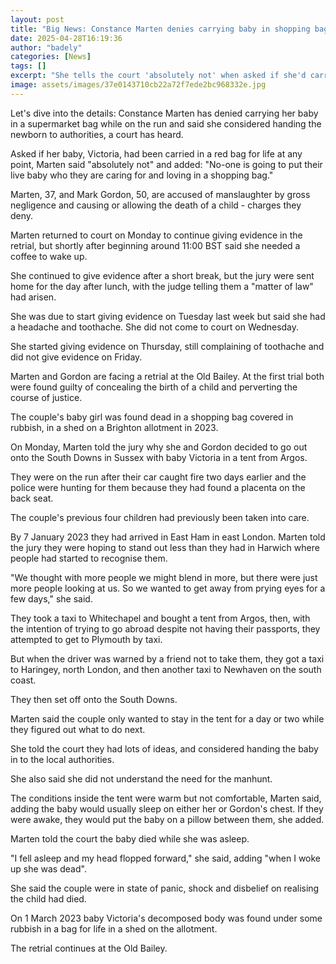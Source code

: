 ```yaml
---
layout: post
title: "Big News: Constance Marten denies carrying baby in shopping bag"
date: 2025-04-28T16:19:36
author: "badely"
categories: [News]
tags: []
excerpt: "She tells the court 'absolutely not' when asked if she'd carried her newborn in a red bag for life."
image: assets/images/37e0143710cb22a72f7ede2bc968332e.jpg
---
```


Let's dive into the details: Constance Marten has denied carrying her baby in a supermarket bag while on the run and said she considered handing the newborn to authorities, a court has heard. 

Asked if her baby, Victoria, had been carried in a red bag for life at any point, Marten said "absolutely not" and added: "No-one is going to put their live baby who they are caring for and loving in a shopping bag."

Marten, 37, and Mark Gordon, 50, are accused of manslaughter by gross negligence and causing or allowing the death of a child - charges they deny.

Marten returned to court on Monday to continue giving evidence in the retrial, but shortly after beginning around 11:00 BST said she needed a coffee to wake up. 

She continued to give evidence after a short break, but the jury were sent home for the day after lunch, with the judge telling them a "matter of law" had arisen. 

She was due to start giving evidence on Tuesday last week but said she had a headache and toothache. She did not come to court on Wednesday.

She started giving evidence on Thursday, still complaining of toothache and did not give evidence on Friday.

Marten and Gordon are facing a retrial at the Old Bailey. At the first trial both were found guilty of concealing the birth of a child and perverting the course of justice.

The couple's baby girl was found dead in a shopping bag covered in rubbish, in a shed on a Brighton allotment in 2023.

On Monday, Marten told the jury why she and Gordon decided to go out onto the South Downs in Sussex with baby Victoria in a tent from Argos.

They were on the run after their car caught fire two days earlier and the police were hunting for them because they had found a placenta on the back seat.

The couple's previous four children had previously been taken into care.

By 7 January 2023 they had arrived in East Ham in east London. Marten told the jury they were hoping to stand out less than they had in Harwich where people had started to recognise them.

"We thought with more people we might blend in more, but there were just more people looking at us. So we wanted to get away from prying eyes for a few days," she said.

They took a taxi to Whitechapel and bought a tent from Argos, then, with the intention of trying to go abroad despite not having their passports, they attempted to get to Plymouth by taxi.

But when the driver was warned by a friend not to take them, they got a taxi to Haringey, north London, and then another taxi to Newhaven on the south coast. 

They then set off onto the South Downs. 

Marten said the couple only wanted to stay in the tent for a day or two while they figured out what to do next. 

She told the court they had lots of ideas, and considered handing the baby in to the local authorities. 

She also said she did not understand the need for the manhunt. 

The conditions inside the tent were warm but not comfortable, Marten said, adding the baby would usually sleep on either her or Gordon's chest. If they were awake, they would put the baby on a pillow between them, she added. 

Marten told the court the baby died while she was asleep. 

"I fell asleep and my head flopped forward," she said, adding "when I woke up she was dead".

She said the couple were in state of panic, shock and disbelief on realising the child had died.

On 1 March 2023 baby Victoria's decomposed body was found under some rubbish in a bag for life in a shed on the allotment.

The retrial continues at the Old Bailey.

